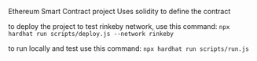 Ethereum Smart Contract project
Uses solidity to define the contract


to deploy the project to test rinkeby network, use this command:
`npx hardhat run scripts/deploy.js --network rinkeby`

to run locally and test use this command:
`npx hardhat run scripts/run.js`

